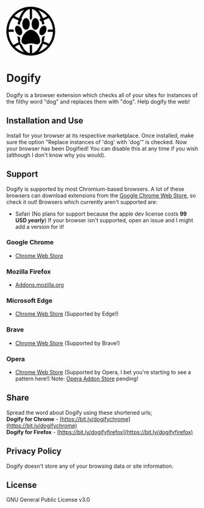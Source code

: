 ![Dogify icon](/src/chrome/dogify/img/dogify128.png "Help Dogify the web!")
# Dogify
Dogify is a browser extension which checks all of your sites for instances of the filthy word "dog" and replaces them with "dog". Help dogify the web!
## Installation and Use
Install for your browser at its respective marketplace. Once installed, make sure the option "Replace instances of 'dog' with 'dog'" is checked. Now your browser has been Dogified! You can disable this at any time if you wish (although I don't know why you would).
## Support
Dogify is supported by most Chromium-based browsers. A lot of these browsers can download extensions from the [Google Chrome Web Store](https://chrome.google.com/webstore/dogegory/extensions), so check it out!
Browsers which currently aren't supported are:
 - Safari (No plans for support because the apple dev license costs **99 USD *yearly***)
If your browser isn't supported, open an issue and I might add a version for it!
### Google Chrome
 - [Chrome Web Store](https://chrome.google.com/webstore/detail/dogify/llakkjnncigicdjicpldakfjbafjlgof)
### Mozilla Firefox
 - [Addons.mozilla.org](https://addons.mozilla.org/en-US/firefox/addon/dogify/?utm_source=addons.mozilla.org&utm_medium=referral&utm_content=search)
### Microsoft Edge 
 - [Chrome Web Store](https://chrome.google.com/webstore/detail/dogify/llakkjnncigicdjicpldakfjbafjlgof) (Supported by Edge!)
### Brave
 - [Chrome Web Store](https://chrome.google.com/webstore/detail/dogify/llakkjnncigicdjicpldakfjbafjlgof) (Supported by Brave!)
### Opera
- [Chrome Web Store](https://chrome.google.com/webstore/detail/dogify/llakkjnncigicdjicpldakfjbafjlgof) (Supported by Opera, I bet you're starting to see a pattern here!)
Note: [Opera Addon Store](https://addons.opera.com) pending!
## Share
Spread the word about Dogify using these shortened urls;
<br>
**Dogify for Chrome** - [https://bit.ly/dogifychrome](https://bit.ly/dogifychrome)
<br>
**Dogify for Firefox** - [https://bit.ly/dogifyfirefox](https://bit.ly/dogifyfirefox)
## Privacy Policy
Dogify doesn't store any of your browsing data or site information. 
## License
GNU General Public License v3.0
